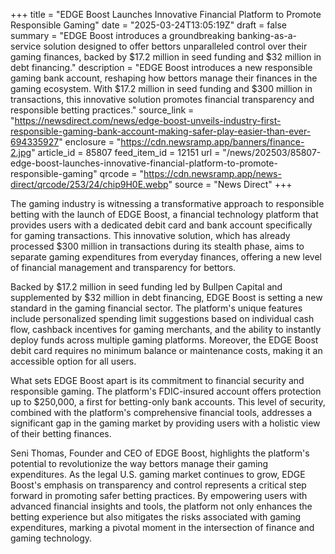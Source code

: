 +++
title = "EDGE Boost Launches Innovative Financial Platform to Promote Responsible Gaming"
date = "2025-03-24T13:05:19Z"
draft = false
summary = "EDGE Boost introduces a groundbreaking banking-as-a-service solution designed to offer bettors unparalleled control over their gaming finances, backed by $17.2 million in seed funding and $32 million in debt financing."
description = "EDGE Boost introduces a new responsible gaming bank account, reshaping how bettors manage their finances in the gaming ecosystem. With $17.2 million in seed funding and $300 million in transactions, this innovative solution promotes financial transparency and responsible betting practices."
source_link = "https://newsdirect.com/news/edge-boost-unveils-industry-first-responsible-gaming-bank-account-making-safer-play-easier-than-ever-694335927"
enclosure = "https://cdn.newsramp.app/banners/finance-2.jpg"
article_id = 85807
feed_item_id = 12151
url = "/news/202503/85807-edge-boost-launches-innovative-financial-platform-to-promote-responsible-gaming"
qrcode = "https://cdn.newsramp.app/news-direct/qrcode/253/24/chip9H0E.webp"
source = "News Direct"
+++

<p>The gaming industry is witnessing a transformative approach to responsible betting with the launch of EDGE Boost, a financial technology platform that provides users with a dedicated debit card and bank account specifically for gaming transactions. This innovative solution, which has already processed $300 million in transactions during its stealth phase, aims to separate gaming expenditures from everyday finances, offering a new level of financial management and transparency for bettors.</p><p>Backed by $17.2 million in seed funding led by Bullpen Capital and supplemented by $32 million in debt financing, EDGE Boost is setting a new standard in the gaming financial sector. The platform's unique features include personalized spending limit suggestions based on individual cash flow, cashback incentives for gaming merchants, and the ability to instantly deploy funds across multiple gaming platforms. Moreover, the EDGE Boost debit card requires no minimum balance or maintenance costs, making it an accessible option for all users.</p><p>What sets EDGE Boost apart is its commitment to financial security and responsible gaming. The platform's FDIC-insured account offers protection up to $250,000, a first for betting-only bank accounts. This level of security, combined with the platform's comprehensive financial tools, addresses a significant gap in the gaming market by providing users with a holistic view of their betting finances.</p><p>Seni Thomas, Founder and CEO of EDGE Boost, highlights the platform's potential to revolutionize the way bettors manage their gaming expenditures. As the legal U.S. gaming market continues to grow, EDGE Boost's emphasis on transparency and control represents a critical step forward in promoting safer betting practices. By empowering users with advanced financial insights and tools, the platform not only enhances the betting experience but also mitigates the risks associated with gaming expenditures, marking a pivotal moment in the intersection of finance and gaming technology.</p>